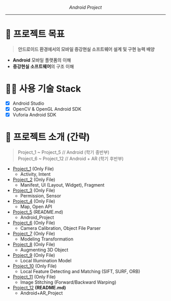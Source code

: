 <div align="center">
  
 *Android Project*
  
</div>

---

# 🧐 프로젝트 목표
> **안드로이드 환경에서의 모바일 증강현실 소프트웨어 설계 및 구현 능력 배양**  

- **Android** 모바일 플랫폼의 이해  
- **증강현실 소프트웨어**의 구조 이해  

# 👨‍💻 사용 기술 Stack
- [x] Android Studio  
- [x] OpenCV & OpenGL Android SDK  
- [x] Vuforia Android SDK  

# 💛 프로젝트 소개 (간략)
> Project_1 ~ Project_5 // Android (학기 중반부)  
> Project_6 ~ Project_12 // Android + AR (학기 후반부)  


- [Project_1](https://github.com/DCherish/Proj_Android/tree/master/Android_01) (Only File)  
  - Activity, Intent  
- [Project_2](https://github.com/DCherish/Proj_Android/tree/master/Android_02) (Only File)  
  - Manifest, UI (Layout, Widget), Fragment  
- [Project_3](https://github.com/DCherish/Proj_Android/tree/master/Android_03) (Only File)  
  - Permission, Sensor  
- [Project_4](https://github.com/DCherish/Proj_Android/tree/master/Android_04) (Only File)  
  - Map, Open API  
- [Project_5](https://github.com/DCherish/Proj_Android/tree/master/Android_05) (README.md)  
  - Android_Project  
- [Project_6](https://github.com/DCherish/Proj_Android/tree/master/Android_06) (Only File)  
  - Camera Calibration, Object File Parser  
- [Project_7](https://github.com/DCherish/Proj_Android/tree/master/Android_07) (Only File)  
  - Modeling Transformation  
- [Project_8](https://github.com/DCherish/Proj_Android/tree/master/Android_08) (Only File)  
  - Augmenting 3D Object  
- [Project_9](https://github.com/DCherish/Proj_Android/tree/master/Android_09) (Only File)  
  - Local Illumination Model  
- [Project_10](https://github.com/DCherish/Proj_Android/tree/master/Android_10) (Only File)  
  - Local Feature Detecting and Matching (SIFT, SURF, ORB)  
- [Project_11](https://github.com/DCherish/Proj_Android/tree/master/Android_11) (Only File)  
  - Image Stitching (Forward/Backward Warping)  
- [Project_12](https://github.com/DCherish/Proj_Android/tree/master/Android_12) **(README.md)**  
  - Android+AR_Project
